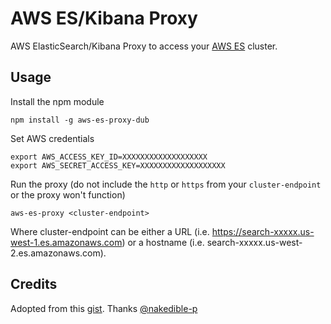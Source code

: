 
# AWS ES/Kibana Proxy

AWS ElasticSearch/Kibana Proxy to access your [AWS ES](https://aws.amazon.com/elasticsearch-service/) cluster. 


## Usage

Install the npm module 

    npm install -g aws-es-proxy-dub
    
Set AWS credentials
                          
    export AWS_ACCESS_KEY_ID=XXXXXXXXXXXXXXXXXXX
    export AWS_SECRET_ACCESS_KEY=XXXXXXXXXXXXXXXXXXX

Run the proxy (do not include the `http` or `https` from your `cluster-endpoint` or the proxy won't function)

    aws-es-proxy <cluster-endpoint>

Where cluster-endpoint can be either a URL (i.e. https://search-xxxxx.us-west-1.es.amazonaws.com) or a hostname (i.e. search-xxxxx.us-west-2.es.amazonaws.com). 



## Credits

Adopted from this [gist](https://gist.github.com/nakedible-p/ad95dfb1c16e75af1ad5). Thanks [@nakedible-p](https://github.com/nakedible-p)
